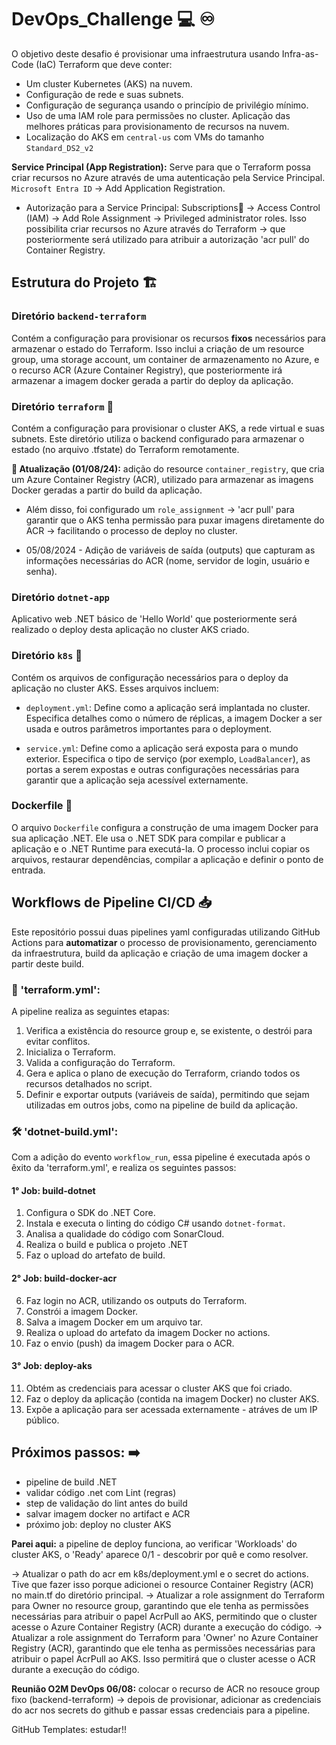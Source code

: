# DevOps_Challenge 💻 ♾️
O objetivo deste desafio é provisionar uma infraestrutura usando Infra-as-Code (IaC) Terraform que deve conter:

- Um cluster Kubernetes (AKS) na nuvem. 
- Configuração de rede e suas subnets.
- Configuração de segurança usando o princípio de privilégio mínimo.
- Uso de uma IAM role para permissões no cluster.
Aplicação das melhores práticas para provisionamento de recursos na nuvem.
- Localização do AKS em `central-us` com VMs do tamanho `Standard_DS2_v2`

**Service Principal (App Registration):** Serve para que o Terraform possa criar recursos no Azure através de uma autenticação pela Service Principal. `Microsoft Entra ID` → Add Application Registration.

- Autorização para a Service Principal: Subscriptions🔑 → Access Control (IAM) → Add Role Assignment → Privileged administrator roles. Isso possibilita criar recursos no Azure através do Terraform → que posteriormente será utilizado para atribuir a autorização 'acr pull' do Container Registry.

## Estrutura do Projeto 🏗️

### Diretório `backend-terraform`
Contém a configuração para provisionar os recursos **fixos** necessários para armazenar o estado do Terraform. Isso inclui a criação de um resource group, uma storage account, um container de armazenamento no Azure, e o recurso ACR (Azure Container Registry), que posteriormente irá armazenar a imagem docker gerada a partir do deploy da aplicação.

### Diretório `terraform` 🌱
Contém a configuração para provisionar o cluster AKS, a rede virtual e suas subnets. Este diretório utiliza o backend configurado para armazenar o estado (no arquivo .tfstate) do Terraform remotamente.

**🔵 Atualização (01/08/24):** adição do resource `container_registry`, que cria um Azure Container Registry (ACR), utilizado para armazenar as imagens Docker geradas a partir do build da aplicação.
- Além disso, foi configurado um `role_assignment` → 'acr pull' para garantir que o AKS tenha permissão para puxar imagens diretamente do ACR → facilitando o processo de deploy no cluster.

- 05/08/2024 - Adição de variáveis de saída (outputs) que capturam as informações necessárias do ACR (nome, servidor de login, usuário e senha).

### Diretório `dotnet-app`
Aplicativo web .NET básico de 'Hello World' que posteriormente será realizado o deploy desta aplicação no cluster AKS criado.

### Diretório `k8s` 🧭
Contém os arquivos de configuração necessários para o deploy da aplicação no cluster AKS. Esses arquivos incluem:
- `deployment.yml`: Define como a aplicação será implantada no cluster. Especifica detalhes como o número de réplicas, a imagem Docker a ser usada e outros parâmetros importantes para o deployment.

- `service.yml`: Define como a aplicação será exposta para o mundo exterior. Especifica o tipo de serviço (por exemplo, `LoadBalancer`), as portas a serem expostas e outras configurações necessárias para garantir que a aplicação seja acessível externamente.

### Dockerfile 🐋
O arquivo `Dockerfile` configura a construção de uma imagem Docker para sua aplicação .NET. Ele usa o .NET SDK para compilar e publicar a aplicação e o .NET Runtime para executá-la. O processo inclui copiar os arquivos, restaurar dependências, compilar a aplicação e definir o ponto de entrada.

## Workflows de Pipeline CI/CD 📥
Este repositório possui duas pipelines yaml configuradas utilizando GitHub Actions para **automatizar** o processo de provisionamento, gerenciamento da infraestrutura, build da aplicação e criação de uma imagem docker a partir deste build.

### 🧱 'terraform.yml': 
A pipeline realiza as seguintes etapas: 

1. Verifica a existência do resource group e, se existente, o destrói para evitar conflitos.
2. Inicializa o Terraform.
3. Valida a configuração do Terraform.
4. Gera e aplica o plano de execução do Terraform, criando todos os recursos detalhados no script.
5. Definir e exportar outputs (variáveis de saída), permitindo que sejam utilizadas em outros jobs, como na pipeline de build da aplicação.

### 🛠️ 'dotnet-build.yml': 
Com a adição do evento `workflow_run`, essa pipeline é executada após o êxito da 'terraform.yml', e realiza os seguintes passos:

#### 1° Job: build-dotnet
1. Configura o SDK do .NET Core.
2. Instala e executa o linting do código C# usando `dotnet-format`.
3. Analisa a qualidade do código com SonarCloud.
4. Realiza o build e publica o projeto .NET
5. Faz o upload do artefato de build.

#### 2° Job: build-docker-acr
6. Faz login no ACR, utilizando os outputs do Terraform.
7. Constrói a imagem Docker.
8. Salva a imagem Docker em um arquivo tar.
9. Realiza o upload do artefato da imagem Docker no actions.
10. Faz o envio (push) da imagem Docker para o ACR.

#### 3° Job: deploy-aks
11. Obtém as credenciais para acessar o cluster AKS que foi criado.
12. Faz o deploy da aplicação (contida na imagem Docker) no cluster AKS.
13. Expõe a aplicação para ser acessada externamente - atráves de um IP público.

## Próximos passos: ➡️
- pipeline de build .NET
- validar código .net com Lint (regras)
- step de validação do lint antes do build
- salvar imagem docker no artifact e ACR
- próximo job: deploy no cluster AKS

**Parei aqui:** a pipeline de deploy funciona, ao verificar 'Workloads' do cluster AKS, o 'Ready' aparece 0/1 - descobrir por quê e como resolver.

→ Atualizar o path do acr em k8s/deployment.yml e o secret do actions. Tive que fazer isso porque adicionei o resource Container Registry (ACR) no main.tf do diretório principal.
→ Atualizar a role assignment do Terraform para Owner no resource group, garantindo que ele tenha as permissões necessárias para atribuir o papel AcrPull ao AKS, permitindo que o cluster acesse o Azure Container Registry (ACR) durante a execução do código.
→ Atualizar a role assignment do Terraform para 'Owner' no Azure Container Registry (ACR), garantindo que ele tenha as permissões necessárias para atribuir o papel AcrPull ao AKS. Isso permitirá que o cluster acesse o ACR durante a execução do código.

**Reunião O2M DevOps 06/08:** colocar o recurso de ACR no resouce group fixo (backend-terraform) → depois de provisionar, adicionar as credenciais do acr nos secrets do github e passar essas credenciais para a pipeline.

GitHub Templates: estudar!!
